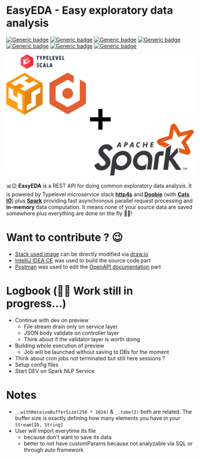 # EasyEDA - Easy exploratory data analysis

[![Generic badge](https://img.shields.io/badge/Scala-2.13-darkred.svg?style=plastic)](https://www.scala-lang.org/)
[![Generic badge](https://img.shields.io/badge/http4s-0.23-red.svg?style=plastic)](https://http4s.org/#)
[![Generic badge](https://img.shields.io/badge/Doobie-1.0-orangered.svg?style=plastic)](https://tpolecat.github.io/doobie/)
[![Generic badge](https://img.shields.io/badge/Spark-3.3-orange.svg?style=plastic)](https://spark.apache.org/)
[![Generic badge](https://img.shields.io/badge/SwaggerUI-4.14-green.svg?style=plastic)](https://swagger.io/)
[![Generic badge](https://img.shields.io/badge/SBT-1.7-blue.svg?style=plastic)](https://www.scala-sbt.org/)
[![Generic badge](https://img.shields.io/badge/OpenJDK-11-white.svg?style=plastic)](https://adoptium.net/)

![stackUsed](docs/stackUsed.png)

📊😌 **EasyEDA** is a REST API for doing common exploratory data analysis.
It is powered by Typelevel microservice stack **[http4s](https://http4s.org/v0.23/docs/quickstart.html)**
and **[Doobie](https://tpolecat.github.io/doobie/)** (with **[Cats IO](https://typelevel.org/cats-effect/)**)
plus **[Spark](https://spark.apache.org/docs/3.3.3/)**
providing fast asynchronous parallel request processing and **in-memory** data computation.
It means none of your source data are saved somewhere plus everything are done on the fly 🚀🤩!


# Want to contribute ? 😉

- [Stack used image](docs/stackUsed.png) can be directly modified via [draw.io](https://app.diagrams.net/)
- [IntelliJ IDEA CE](https://www.jetbrains.com/idea/) was used to build the source code part
- [Postman](https://www.postman.com/) was used to edit the [OpenAPI documentation](src/main/resources/swagger/openapi.yaml) part


# Logbook (🙏😣 Work still in progress...)

- Continue with dev on preview
  - File stream drain only on service layer
  - JSON body validate on controller layer
  - Think about if the validator layer is worth doing
- Building whole execution of preview
  - Job will be launched without saving to DBs for the moment
- Think about cron jobs not terminated but still here sessions ?
- Setup config files
- Start DEV on Spark NLP Service


# Notes

- `_.withReceiveBufferSize(256 * 1024)` & `_.take(2)` both are related. The buffer size is exactly defining how many
elements you have in your `Stream[IO, String]`
- User will import everytime its file
  - because don't want to save its data
  - better to not have customParams because not analyzable via SQL or through auto framework